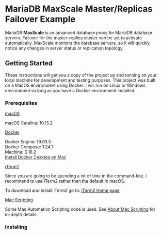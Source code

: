 # MariaDB MaxScale Master/Replicas Failover Example

MariaDB __MaxScale__ is an advanced database proxy for MariaDB database servers. Failover for the master-replica cluster can
be set to activate automatically. MaxScale monitors the database servers, so it will quickly notice any changes in server
status or replication topology.

## Getting Started 

These instructions will get you a copy of the project up and running on your local machine for development and testing purposes.
This project was built on a MacOS environment using Docker. I will run on Linux or Windows environment so long as you have
a Docker environment installed.

### Prerequisites

<ins>macOS</ins>

macOS Catalina: 10.15.2

<ins>Docker</ins>

Docker Engine: 19.03.5<br>
Docker Compose: 1.24.1<br>
Machine: 0.16.2<br>
[Install Docker Desktop on Mac](https://docs.docker.com/docker-for-mac/install/)

<ins>iTerm2</ins>

Since you are going to be spending a lot of time in the command-line, I recommend to use iTerm2 rather than the default in macOS.

To download and install iTerm2 go to: [iTerm2 Home page](https://www.iterm2.com/index.html)

<ins>Mac Scripting</ins>

Some Mac Automation Scripting code is used. See [About Mac Scripting](https://developer.apple.com/library/archive/documentation/LanguagesUtilities/Conceptual/MacAutomationScriptingGuide/index.html#//apple_ref/doc/uid/TP40016239-CH56-SW1) for in-depth details.

### Installing 



